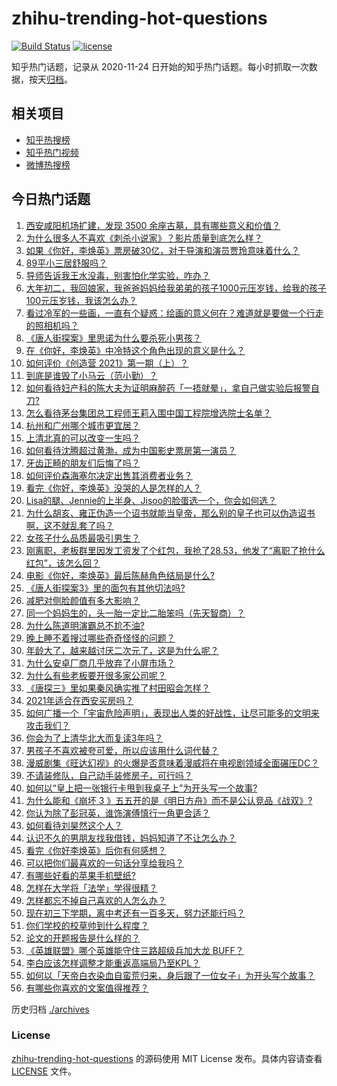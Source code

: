 # zhihu-trending-hot-questions

[![Build Status](https://github.com/justjavac/zhihu-trending-hot-questions/workflows/ci/badge.svg?branch=master)](https://github.com/justjavac/zhihu-trending-hot-questions/actions)
[![license](https://img.shields.io/github/license/justjavac/zhihu-trending-hot-questions)](https://github.com/justjavac/zhihu-trending-hot-questions/blob/master/LICENSE)

知乎热门话题，记录从 2020-11-24 日开始的知乎热门话题。每小时抓取一次数据，按天[归档](./archives)。

## 相关项目

- [知乎热搜榜](https://github.com/justjavac/zhihu-trending-top-search)
- [知乎热门视频](https://github.com/justjavac/zhihu-trending-hot-video)
- [微博热搜榜](https://github.com/justjavac/weibo-trending-hot-search)

## 今日热门话题

<!-- BEGIN -->
<!-- 最后更新时间 Thu Feb 18 2021 02:01:19 GMT+0800 (CST) -->
1. [西安咸阳机场扩建，发现 3500 余座古墓，具有哪些意义和价值？](https://www.zhihu.com/question/444692867)
1. [为什么很多人不喜欢《刺杀小说家》？影片质量到底怎么样？](https://www.zhihu.com/question/444097573)
1. [如果《你好，李焕英》票房破30亿，对于导演和演员贾玲意味着什么？](https://www.zhihu.com/question/444531706)
1. [89平小三居舒服吗？](https://www.zhihu.com/question/394899251)
1. [导师告诉我王水没毒，别害怕化学实验，咋办？](https://www.zhihu.com/question/444497836)
1. [大年初二，我回娘家，我爸爸妈妈给我弟弟的孩子1000元压岁钱，给我的孩子100元压岁钱，我该怎么办？](https://www.zhihu.com/question/444673444)
1. [看过冷军的一些画，一直有个疑惑：绘画的意义何在？难道就是要做一个行走的照相机吗？](https://www.zhihu.com/question/443195868)
1. [《唐人街探案》里思诺为什么要杀死小男孩？](https://www.zhihu.com/question/38866953)
1. [在《你好，李焕英》中冷特这个角色出现的意义是什么？](https://www.zhihu.com/question/444145626)
1. [如何评价《创造营 2021》第一期（上）？](https://www.zhihu.com/question/444905133)
1. [到底是谁毁了小马云（范小勤）？](https://www.zhihu.com/question/443916863)
1. [如何看待妇产科的陈大夫为证明麻醉药「一捂就晕」，拿自己做实验后报警自刀?](https://www.zhihu.com/question/444693829)
1. [怎么看待茅台集团总工程师王莉入围中国工程院增选院士名单？](https://www.zhihu.com/question/444741326)
1. [杭州和广州哪个城市更宜居？](https://www.zhihu.com/question/63052563)
1. [上清北真的可以改变一生吗？](https://www.zhihu.com/question/300213917)
1. [如何看待沈腾超过黄渤，成为中国影史票房第一演员？](https://www.zhihu.com/question/444832316)
1. [牙齿正畸的朋友们后悔了吗？](https://www.zhihu.com/question/308980503)
1. [如何评价森海塞尔决定出售其消费者业务？](https://www.zhihu.com/question/444861091)
1. [看完《你好，李焕英》没哭的人是怎样的人？](https://www.zhihu.com/question/444609982)
1. [Lisa的腿、Jennie的上半身、Jisoo的脸蛋选一个，你会如何选？](https://www.zhihu.com/question/444231978)
1. [为什么胡亥、雍正伪造一个诏书就能当皇帝，那么别的皇子也可以伪造诏书啊，这不就乱套了吗？](https://www.zhihu.com/question/443799152)
1. [女孩子什么品质最吸引男生？](https://www.zhihu.com/question/313462176)
1. [刚离职，老板群里因发工资发了个红包，我抢了28.53，他发了“离职了抢什么红包”，该怎么回？](https://www.zhihu.com/question/406777225)
1. [电影《你好，李焕英》最后陈赫角色结局是什么?](https://www.zhihu.com/question/444151515)
1. [《唐人街探案3》里的面包有其他切法吗?](https://www.zhihu.com/question/444512576)
1. [减肥对侧脸颜值有多大影响？](https://www.zhihu.com/question/68223529)
1. [同一个妈妈生的，头一胎一定比二胎笨吗（先天智商）？](https://www.zhihu.com/question/440927496)
1. [为什么陈道明演霸总不尬不油?](https://www.zhihu.com/question/438228339)
1. [晚上睡不着搜过哪些奇奇怪怪的问题？](https://www.zhihu.com/question/441748782)
1. [年龄大了，越来越讨厌二次元了，这是为什么呢？](https://www.zhihu.com/question/444458515)
1. [为什么安卓厂商几乎放弃了小屏市场？](https://www.zhihu.com/question/433419730)
1. [为什么有些老板要开很多家公司呢？](https://www.zhihu.com/question/422859679)
1. [《唐探三》里如果秦风确实推了村田昭会怎样？](https://www.zhihu.com/question/444202523)
1. [2021年适合在西安买房吗？](https://www.zhihu.com/question/434738905)
1. [如何广播一个「宇宙危险声明」，表现出人类的好战性，让尽可能多的文明来攻击我们？](https://www.zhihu.com/question/439377136)
1. [你会为了上清华北大而复读3年吗？](https://www.zhihu.com/question/443751142)
1. [男孩子不喜欢被夸可爱，所以应该用什么词代替？](https://www.zhihu.com/question/321301644)
1. [漫威剧集《旺达幻视》的火爆是否意味着漫威将在电视剧领域全面碾压DC？](https://www.zhihu.com/question/436982367)
1. [不请装修队，自己动手装修房子，可行吗？](https://www.zhihu.com/question/22665390)
1. [如何以“皇上把一张银行卡甩到我桌子上”为开头写一个故事?](https://www.zhihu.com/question/439189931)
1. [为什么能和《崩坏 3 》五五开的是《明日方舟》而不是公认竞品《战双》?](https://www.zhihu.com/question/443736499)
1. [你认为除了彭冠英，谁饰演傅慎行一角更合适？](https://www.zhihu.com/question/444144086)
1. [如何看待刘昊然这个人？](https://www.zhihu.com/question/440653826)
1. [认识不久的男朋友找我借钱，妈妈知道了不让怎么办？](https://www.zhihu.com/question/61523392)
1. [看完《你好李焕英》后你有何感想？](https://www.zhihu.com/question/441478426)
1. [可以把你们最喜欢的一句话分享给我吗？](https://www.zhihu.com/question/443748416)
1. [有哪些好看的苹果手机壁纸?](https://www.zhihu.com/question/366134445)
1. [怎样在大学将「法学」学得很精？](https://www.zhihu.com/question/442023739)
1. [怎样都忘不掉自己喜欢的人怎么办？](https://www.zhihu.com/question/441535705)
1. [现在初三下学期，离中考还有一百多天，努力还能行吗？](https://www.zhihu.com/question/444371394)
1. [你们学校的校草帅到什么程度？](https://www.zhihu.com/question/290011743)
1. [论文的开题报告是什么样的？](https://www.zhihu.com/question/345217290)
1. [《英雄联盟》哪个英雄能守住三路超级兵加大龙 BUFF？](https://www.zhihu.com/question/388623994)
1. [李白应该怎样调整才能重返高端局乃至KPL？](https://www.zhihu.com/question/398921276)
1. [如何以「天帝白衣染血自蛮荒归来，身后跟了一位女子」为开头写个故事？](https://www.zhihu.com/question/432799073)
1. [有哪些你喜欢的文案值得推荐？](https://www.zhihu.com/question/440876294)
<!-- END -->

历史归档 [./archives](./archives)

### License

[zhihu-trending-hot-questions](https://github.com/justjavac/zhihu-trending-hot-questions) 的源码使用 MIT License 发布。具体内容请查看 [LICENSE](./LICENSE) 文件。
